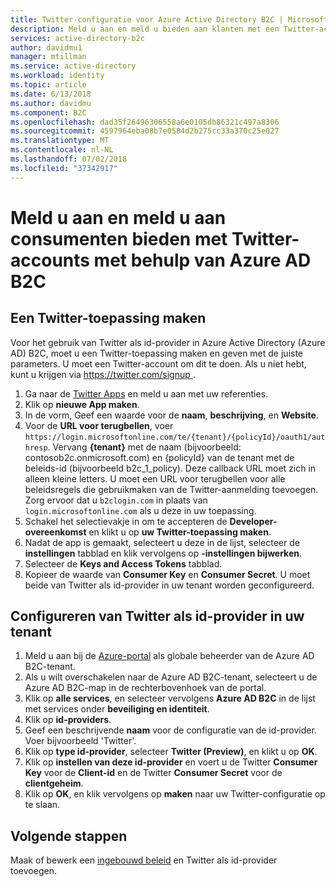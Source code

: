 ```yaml
---
title: Twitter-configuratie voor Azure Active Directory B2C | Microsoft Docs
description: Meld u aan en meld u bieden aan klanten met een Twitter-account in uw toepassingen die zijn beveiligd met Azure Active Directory B2C.
services: active-directory-b2c
author: davidmu1
manager: mtillman
ms.service: active-directory
ms.workload: identity
ms.topic: article
ms.date: 6/13/2018
ms.author: davidmu
ms.component: B2C
ms.openlocfilehash: dad35f26496306558a6e0105db86321c497a8306
ms.sourcegitcommit: 4597964eba08b7e0584d2b275cc33a370c25e027
ms.translationtype: MT
ms.contentlocale: nl-NL
ms.lasthandoff: 07/02/2018
ms.locfileid: "37342917"
---
```

# <a name="provide-sign-up-and-sign-in-to-consumers-with-twitter-accounts-using-azure-ad-b2c"></a>Meld u aan en meld u aan consumenten bieden met Twitter-accounts met behulp van Azure AD B2C

## <a name="create-a-twitter-application"></a>Een Twitter-toepassing maken

Voor het gebruik van Twitter als id-provider in Azure Active Directory (Azure AD) B2C, moet u een Twitter-toepassing maken en geven met de juiste parameters. U moet een Twitter-account om dit te doen. Als u niet hebt, kunt u krijgen via [ https://twitter.com/signup ](https://twitter.com/signup).

1. Ga naar de [Twitter Apps](https://apps.twitter.com/) en meld u aan met uw referenties.
2. Klik op **nieuwe App maken**.
3. In de vorm, Geef een waarde voor de **naam**, **beschrijving**, en **Website**.
4. Voor de **URL voor terugbellen**, voer `https://login.microsoftonline.com/te/{tenant}/{policyId}/oauth1/authresp`. Vervang **{tenant}** met de naam (bijvoorbeeld: contosob2c.onmicrosoft.com) en {policyId} van de tenant met de beleids-id (bijvoorbeeld b2c_1_policy).  Deze callback URL moet zich in alleen kleine letters. U moet een URL voor terugbellen voor alle beleidsregels die gebruikmaken van de Twitter-aanmelding toevoegen. Zorg ervoor dat u `b2clogin.com` in plaats van ` login.microsoftonline.com` als u deze in uw toepassing.
5. Schakel het selectievakje in om te accepteren de **Developer-overeenkomst** en klikt u op **uw Twitter-toepassing maken**.
6. Nadat de app is gemaakt, selecteert u deze in de lijst, selecteer de **instellingen** tabblad en klik vervolgens op **-instellingen bijwerken**.
7. Selecteer de **Keys and Access Tokens** tabblad.
8. Kopieer de waarde van **Consumer Key** en **Consumer Secret**. U moet beide van Twitter als id-provider in uw tenant worden geconfigureerd.

## <a name="configure-twitter-as-an-identity-provider-in-your-tenant"></a>Configureren van Twitter als id-provider in uw tenant

1. Meld u aan bij de [Azure-portal](https://portal.azure.com/) als globale beheerder van de Azure AD B2C-tenant. 
2. Als u wilt overschakelen naar de Azure AD B2C-tenant, selecteert u de Azure AD B2C-map in de rechterbovenhoek van de portal.
3. Klik op **alle services**, en selecteer vervolgens **Azure AD B2C** in de lijst met services onder **beveiliging en identiteit**.
4. Klik op **id-providers**.
5. Geef een beschrijvende **naam** voor de configuratie van de id-provider. Voer bijvoorbeeld 'Twitter'.
6. Klik op **type id-provider**, selecteer **Twitter (Preview)**, en klikt u op **OK**.
7. Klik op **instellen van deze id-provider** en voert u de Twitter **Consumer Key** voor de **Client-id** en de Twitter **Consumer Secret** voor de **clientgeheim**.
8. Klik op **OK**, en klik vervolgens op **maken** naar uw Twitter-configuratie op te slaan.

## <a name="next-steps"></a>Volgende stappen

Maak of bewerk een [ingebouwd beleid](active-directory-b2c-reference-policies.md) en Twitter als id-provider toevoegen.